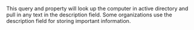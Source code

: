 This query and property will look up the computer in active directory and pull in any text
in the description field. Some organizations use the description field for storing
important information.
